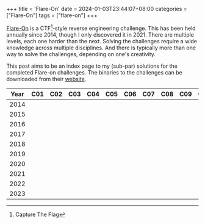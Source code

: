 +++
title = 'Flare-On'
date = 2024-01-03T23:44:07+08:00
categories = ["Flare-On"]
tags = ["flare-on"]
+++

[Flare-On][flareon] is a CTF[^1]-style reverse engineering challenge. This has
been held annually since 2014, though I only discovered it in 2021. There are
multiple levels, each one harder than the next. Solving the challenges require
a wide knowledge across multiple disciplines. And there is typically more than
one way to solve the challenges, depending on one's creativity.

This post aims to be an index page to my (sub-par) solutions for the completed
Flare-on challenges. The binaries to the challenges can be downloaded from their
[website][flareon].

| Year | C01 | C02 | C03 | C04 | C05 | C06 | C07 | C08 | C09 | C10 | C11 | C12 | C13 |
| ---- | --- | --- | --- | --- | --- | --- | --- | --- | --- | --- | --- | --- | --- |
| 2014 |     |
| 2015 |     |
| 2016 |     |
| 2017 |     |
| 2018 |     |
| 2019 |     |
| 2020 |     |
| 2021 |     |
| 2022 |     |
| 2023 |     |

[flareon]: https://www.flare-on.com

[^1]: Capture The Flag

